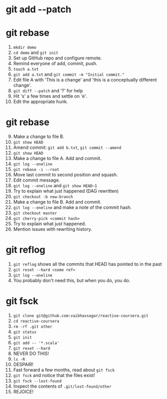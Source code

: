 # git add --patch

# git rebase

1. `mkdir demo`
2. `cd demo` and `git init`
3. Set up GitHub repo and configure remote.
4. Remind everyone of add, commit, push.
5. `touch a.txt`
6. `git add a.txt` and `git commit -m "Initial commit."`
7. Edit file A with 'This is a change' and 'this is a conceptually different change'.
8. `git diff --patch` and '?' for help
9. Hit 's' a few times and settle on 'e'.
10. Edit the appropriate hunk.

# git rebase

9. Make a change to file B.
10. `git show HEAD`
11. Amend commit: `git add b.txt`, `git commit --amend`
12. `git show HEAD`
13. Make a change to file A. Add and commit.
14. `git log --oneline`
15. `git rebase -i --root`
16. Move last commit to second position and squash.
17. Edit commit message.
18. `git log --oneline` and `git show HEAD~1`
19. Try to explain what just happened (DAG rewritten)
20. `git checkout -b new-branch`
21. Make a change to file B. Add and commit.
22. `git log --oneline` and make a note of the commit hash.
23. `git checkout master`
24. `git cherry-pick <commit hash>`
25. Try to explain what just happened.
26. Mention issues with rewriting history.

# git reflog
1. `git reflog` shows all the commits that HEAD has pointed to in the past
2. `git reset --hard <some ref>`
3. `git log --oneline`
4. You probably don't need this, but when you do, you do.

# git fsck

1. `git clone git@github.com:vaibhavsagar/reactive-coursera.git`
2. `cd reactive-coursera`
3. `rm -rf .git other`
4. `git status`
5. `git init`
6. `git add -- '*.scala'`
7. `git reset --hard`
8. NEVER DO THIS!
9. `ls -R`
10. DESPAIR!
11. Fast forward a few months, read about `git fsck`
12. `git fsck` and notice that the files exist!
13. `git fsck --lost-found`
14. Inspect the contents of `.git/lost-found/other`
15. REJOICE!

